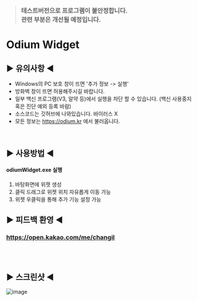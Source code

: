 > ### 테스트버전으로 프로그램이 불안정합니다. <br>관련 부분은 개선될 예정입니다.<br>

# Odium Widget

## ▶ 유의사항 ◀
- Windows의 PC 보호 창이 뜨면 '추가 정보 -> 실행'
- 방화벽 창이 뜨면 허용해주시길 바랍니다.
- 일부 백신 프로그램(V3, 알약 등)에서 실행을 차단 할 수 있습니다. (백신 사용중지 혹은 진단 예외 등록 바람)
- 소스코드는 깃허브에 나와있습니다. 바이러스 X
- 모든 정보는 https://odium.kr 에서 불러옵니다.
<br>

## ▶ 사용방법 ◀

#### odiumWidget.exe 실행
1. 바탕화면에 위젯 생성
2. 클릭 드래그로 위젯 위치 자유롭게 이동 가능
3. 위젯 우클릭을 통해 추가 기능 설정 가능


## ▶ 피드백 환영 ◀

### https://open.kakao.com/me/changil

<br>
<br>

## ▶ 스크린샷 ◀

![image](https://user-images.githubusercontent.com/74040890/209037922-0771f82d-99a5-4976-9b85-d9f0cb8f8abf.png)
